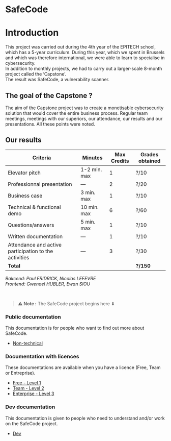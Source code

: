 # **SafeCode**

# Introduction
This project was carried out during the 4th year of the EPITECH school, which has a 5-year curriculum. During this year, which we spent in Brussels and which was therefore international, we were able to learn to specialise in cybersecurity.<br>
In addition to monthly projects, we had to carry out a larger-scale 8-month project called the ‘Capstone’.<br>
The result was SafeCode, a vulnerability scanner.

## The goal of the Capstone ?
The aim of the Capstone project was to create a monetisable cybersecurity solution that would cover the entire business process.
Regular team meetings, meetings with our superiors, our attendance, our results and our presentations.
All these points were noted.

## Our results
| Criteria                               | Minutes          | Max Credits | Grades obtained |
|----------------------------------------|------------------|-------------|-----------------|
| Elevator pitch                         | 1-2 min. max     | 1           | ?/10             |
| Professionnal presentation             | —                | 2           | ?/20             |
| Business case                          | 3 min. max       | 1           | ?/10             |
| Technical & functional demo            | 10 min. max      | 6           | ?/60             |
| Questions/answers                      | 5 min. max       | 1           | ?/10             |
| Written documentation                  | —                | 1           | ?/10             |
| Attendance and active participation to the activities | — | 3           | ?/30             |
| **Total**                              |                  |             | **?/150**        |

_Bakcend: Paul FRIDRICK, Nicolas LEFEVRE<br>_
_Frontend: Gwenael HUBLER, Ewan SIOU_

&nbsp;

> **⚠️ Note :** The SafeCode project begins here ⬇
  
### Public documentation
This documentation is for people who want to find out more about SafeCode.<br>
- [Non-technical](Non-technical.md)

### Documentation with licences
These documentations are available when you have a licence (Free, Team or Entreprise).<br>
- [Free - Level 1](Technical-Lv1.md)<br>
- [Team - Level 2](Technical-Lv2.md)<br>
- [Enterprise - Level 3](Technical-Lv3.md)

### Dev documentation
This documentation is given to people who need to understand and/or work on the SafeCode project.<br>
- [Dev](Dev.md)
